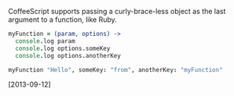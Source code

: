 CoffeeScript supports passing a curly-brace-less object as the last argument to a function, like Ruby.

```coffee
myFunction = (param, options) ->
  console.log param
  console.log options.someKey
  console.log options.anotherKey

myFunction "Hello", someKey: "from", anotherKey: "myFunction"
```

[2013-09-12]
